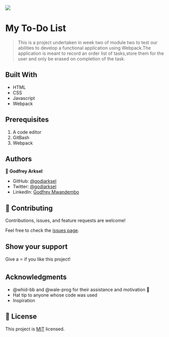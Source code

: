 ![](https://img.shields.io/badge/Microverse-blueviolet)

# My To-Do List

> This is a project undertaken in week two of module two to test our abilities to develop a functional application using Webpack.The application is meant to record an order list of tasks,store them for the user and only be erased on completion of the task.


## Built With

- HTML
- CSS
- Javascript
- Webpack


## Prerequisites
1. A code editor
2. GitBash
3. Webpack

## Authors

👤 **Godfrey Arksel**

- GitHub: [@godiarksel](https://github.com/godiarksel)
- Twitter: [@godiarksel](https://twitter.com/godiarksel)
- LinkedIn: [Godfrey Mwandembo](https://linkedin.com/in/godfrey-mwandembo-045667127/)

## 🤝 Contributing

Contributions, issues, and feature requests are welcome!

Feel free to check the [issues page](https://github.com/godiarksel/my-todolist/issues).

## Show your support

Give a ⭐️ if you like this project!

## Acknowledgments

- @whid-bb and @wale-prog for their assistance and motivation 🥇 
- Hat tip to anyone whose code was used
- Inspiration

## 📝 License

This project is [MIT](./MIT.md) licensed.
